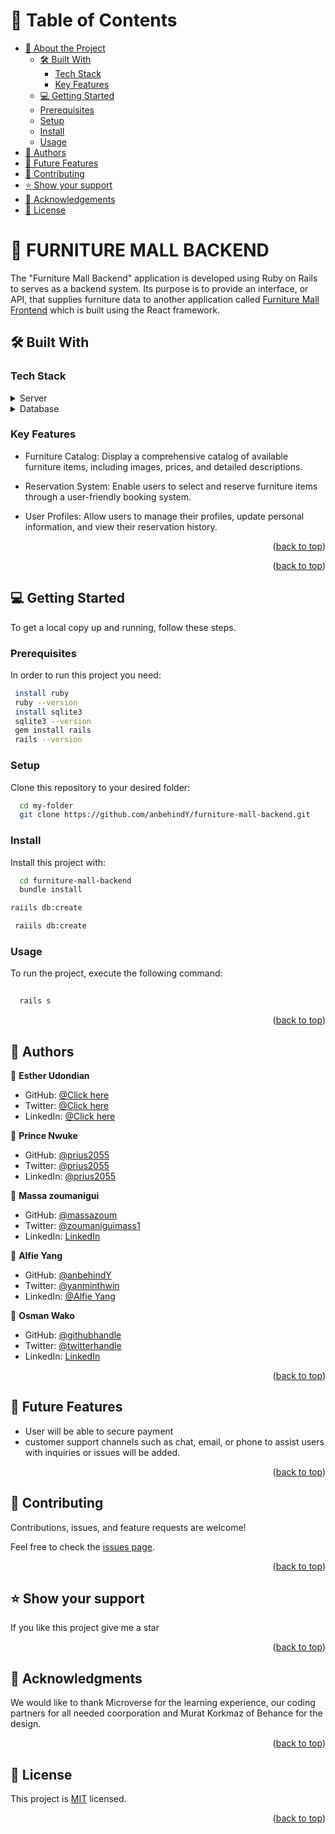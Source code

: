 <a name="readme-top"></a>

<!-- TABLE OF CONTENTS -->

# 📗 Table of Contents

- [📖 About the Project](#about-project)
  - [🛠 Built With](#built-with)
    - [Tech Stack](#tech-stack)
    - [Key Features](#key-features)
  - [💻 Getting Started](#getting-started)
  - [Prerequisites](#prerequisites)
  - [Setup](#setup)
  - [Install](#install)
  - [Usage](#usage)
- [👥 Authors](#authors)
- [🔭 Future Features](#future-features)
- [🤝 Contributing](#contributing)
- [⭐️ Show your support](#support)
- [🙏 Acknowledgements](#acknowledgements)
- [📝 License](#license)

<!-- PROJECT DESCRIPTION -->

# 📖 FURNITURE MALL BACKEND <a name="about-project"></a>


The "Furniture Mall Backend" application is developed using Ruby on Rails to serves as a backend system. Its purpose is to provide an interface, or API, that supplies furniture data to another application called [Furniture Mall Frontend](https://github.com/anbehindY/furniture-mall-frontend.git) which is built using the React framework.

## 🛠 Built With <a name="built-with"></a>

### Tech Stack <a name="tech-stack"></a>

<details>
  <summary>Server</summary>
  <ul>
    <li><a href="https://www.ruby-lang.org/en/">Ruby</a></li>
  </ul>
</details>

<details>
  <summary>Database</summary>
  <ul>
    <li><a href="https://postgresql.org/">PostgreSQL</a></li>
  </ul>
</details>

<!-- Features -->

### Key Features <a name="key-features"></a>

- Furniture Catalog: Display a comprehensive catalog of available furniture items, including images, prices, and detailed descriptions.

- Reservation System: Enable users to select and reserve furniture items through a user-friendly booking system.

- User Profiles: Allow users to manage their profiles, update personal information, and view their reservation history.

  

<p align="right">(<a href="#readme-top">back to top</a>)</p>

<!-- LIVE DEMO -->


<p align="right">(<a href="#readme-top">back to top</a>)</p>


<!-- GETTING STARTED -->

## 💻 Getting Started <a name="getting-started"></a>


To get a local copy up and running, follow these steps.

### Prerequisites

In order to run this project you need:

```sh
 install ruby
 ruby --version
 install sqlite3
 sqlite3 --version
 gem install rails 
 rails --version
```


### Setup

Clone this repository to your desired folder:


```sh
  cd my-folder
  git clone https://github.com/anbehindY/furniture-mall-backend.git
```
### Install

Install this project with:

```sh
  cd furniture-mall-backend
  bundle install
 ```
 ```sh
 raiils db:create
 ```
 ```sh
  raiils db:create
 ```
### Usage

To run the project, execute the following command:

```sh
  
  rails s

  ```
<p align="right">(<a href="#readme-top">back to top</a>)</p>

<!-- AUTHORS -->

## 👥 Authors <a name="authors"></a>

👤 **Esther Udondian**

- GitHub: [@Click here](https://github.com/eudondian)
- Twitter: [@Click here](https://twitter.com/EUdondian)
- LinkedIn: [@Click here](https://www.linkedin.com/in/esther-udondian/)

👤 **Prince Nwuke**

- GitHub: [@prius2055]()
- Twitter: [@prius2055]()
- LinkedIn: [@prius2055]()

👤 **Massa zoumanigui**

- GitHub: [@massazoum]()
- Twitter: [@zoumaniguimass1]()
- LinkedIn: [LinkedIn]()

👤 **Alfie Yang**

- GitHub: [ @anbehindY]()
- Twitter: [@yanminthwin]()
- LinkedIn: [@Alfie Yang]()

👤 **Osman Wako**

- GitHub: [@githubhandle]()
- Twitter: [@twitterhandle]()
- LinkedIn: [LinkedIn]()


<p align="right">(<a href="#readme-top">back to top</a>)</p>

<!-- FUTURE FEATURES -->

## 🔭 Future Features <a name="future-features"></a>


- User will be able to secure payment
- customer support channels such as chat, email, or phone to assist users with inquiries or issues will be added.



<p align="right">(<a href="#readme-top">back to top</a>)</p>

<!-- CONTRIBUTING -->

## 🤝 Contributing <a name="contributing"></a>

Contributions, issues, and feature requests are welcome!

Feel free to check the [issues page](https://github.com/anbehindY/furniture-mall-backend/issues).


<p align="right">(<a href="#readme-top">back to top</a>)</p>

<!-- SUPPORT -->
## ⭐️ Show your support <a name="support"></a>


If you like this project give me a star

<p align="right">(<a href="#readme-top">back to top</a>)</p>

<!-- ACKNOWLEDGEMENTS -->

## 🙏 Acknowledgments <a name="acknowledgements"></a>


We would like to thank Microverse for the learning experience, our  coding partners for all needed coorporation and Murat Korkmaz of Behance for the design.

<p align="right">(<a href="#readme-top">back to top</a>)</p>

<!-- LICENSE -->

## 📝 License <a name="license"></a>

This project is [MIT](./MIT.md) licensed.

<p align="right">(<a href="#readme-top">back to top</a>)</p>
